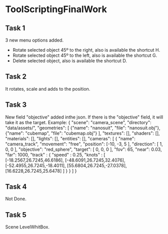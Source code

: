 # ToolScriptingFinalWork

## Task 1
3 new menu options added.
- Rotate selected object 45º to the right, also is available the shortcut H.
- Rotate selected object 45º to the left, also is available the shortcut G.
- Delete selected object, also is available the shortcut D.

## Task 2
It rotates, scale and adds to the position.

## Task 3
New field "objective" added inthe json.
If there is the "objective" field, it will take it as the target.
Example:
{
  "scene": "camera_scene",
  "directory": "data/assets/",
    "geometries": [
    {"name": "nanosuit", "file": "nanosuit.obj"},
    {"name": "cubemap", "file": "cubemap.obj"}
  ],
  "textures": [],
  "shaders": [],
  "materials": [],
  "lights": [],
  "entities": [],
  "cameras": [
	{
      "name": "camera_track",
      "movement": "free",
	  "position": [-10, -3, 5 ],
      "direction": [ 1, 0, 0 ],
	  "objective": "red_sphere",
	  "target": [ 0, 0, 0 ],
      "fov": 65,
	  "near": 0.03,
	  "far": 1000,
	  "track" : {
		"speed" : 0.25,
		"knots" : [
			[-18.2567,26.7245,46.6186],
			[-48.6091,26.7245,32.4076],
			[-52.4955,26.7245,-18.4011],
			[55.6804,26.7245,-27.0378],
			[16.6228,26.7245,25.6478]
		]
	  }
    }
  ]
}

## Task 4
Not Done.

## Task 5
Scene LevelWhitBox.
